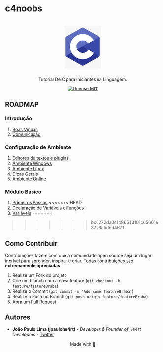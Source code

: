 # c4noobs

<h1 align="center">
  <img src="./images/c.png" alt="php" width="120">
</h1>

<p align="center">Tutorial De C para iniciantes na Linguagem.</p>

<p align="center">
  <a href="https://opensource.org/licenses/MIT">
    <img src="https://img.shields.io/badge/License-MIT-blue.svg" alt="License MIT">
  </a>
</p>

## ROADMAP

### Introdução

1. [Boas Vindas](/1-Introducao/1-Boas-vindas.md)
2. [Comunicação](/1-Introducao/2-Comunicacao.md)

### Configuração de Ambiente

1. [Editores de textos e plugins](/2-Ambiente/1-Editores-e-plugins.md)
2. [Ambiente Windows](/2-Ambiente/2-Ambiente-windows.md)
3. [Ambiente Linux](/2-Ambiente/3-Ambiente-linux.md)
4. [Dicas Gerais](/2-Ambiente/4-Dicas-gerais.md)
5. [Ambiente Online](/2-Ambiente/5-Ambiente-online.md)

### Módulo Básico

1. [Primeiros Passos](/3-Basico/1-PrimeirosPassos.md)
<<<<<<< HEAD
2. [Declaração de Variáveis e Funções](/3-Basico/2-DeclaracaoDeVar)
3. [Variáveis](/3-Basico/3-Variaveis.md)
=======
>>>>>>> bc6272da0c1486543101c65601e3726a5ddd4671

## Como Contribuir

Contribuições fazem com que a comunidade open source seja um lugar incrível para aprender, inspirar e criar. Todas contribuições
são **extremamente apreciadas**

1. Realize um Fork do projeto
2. Crie um branch com a nova feature (`git checkout -b feature/featureBraba`)
3. Realize o Commit (`git commit -m 'Add some featureBraba'`)
4. Realize o Push no Branch (`git push origin feature/featureBraba`)
5. Abra um Pull Request

## Autores

- **João Paulo Lima (jpaulohe4rt)** - _Developer & Founder of He4rt Developers_ - [Twitter](https://twitter.com/jpaulohe4rt)

<p align="center">Made with 💜</p>